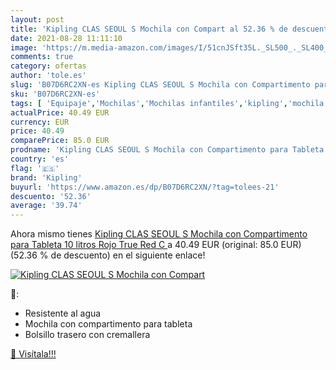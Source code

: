 ```yaml
---
layout: post
title: 'Kipling CLAS SEOUL S Mochila con Compart al 52.36 % de descuento'
date: 2021-08-28 11:11:10
image: 'https://m.media-amazon.com/images/I/51cnJSft35L._SL500_._SL400_.jpg'
comments: true
category: ofertas
author: 'tole.es'
slug: 'B07D6RC2XN-es Kipling CLAS SEOUL S Mochila con Compartimento para...'
sku: 'B07D6RC2XN-es'
tags: [ 'Equipaje','Mochilas','Mochilas infantiles','kipling','mochila', ]
actualPrice: 40.49 EUR
currency: EUR
price: 40.49
comparePrice: 85.0 EUR
prodname: 'Kipling CLAS SEOUL S Mochila con Compartimento para Tableta  10 litros  Rojo  True Red C '
country: 'es'
flag: '🇪🇸'
brand: 'Kipling'
buyurl: 'https://www.amazon.es/dp/B07D6RC2XN/?tag=tolees-21'
descuento: '52.36'
average: '39.74'
---
```


Ahora mismo tienes [Kipling CLAS SEOUL S Mochila con Compartimento para Tableta  10 litros  Rojo  True Red C ](https://www.amazon.es/dp/B07D6RC2XN/?tag=tolees-21) a 40.49 EUR (original: 85.0 EUR) (52.36 %  de descuento) en el siguiente enlace!

[![Kipling CLAS SEOUL S Mochila con Compart](https://m.media-amazon.com/images/I/51cnJSft35L._SL500_._SL400_.jpg)](https://www.amazon.es/dp/B07D6RC2XN/?tag=tolees-21)

🔎:

- Resistente al agua
- Mochila con compartimento para tableta
- Bolsillo trasero con cremallera

[🛒 Visítala!!!](https://www.amazon.es/dp/B07D6RC2XN/?tag=tolees-21)

